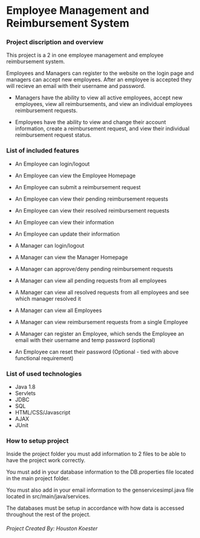 # Employee Management and Reimbursement System

### Project discription and overview

This project is a 2 in one employee management and employee reimbursement system. 

Employees and Managers can register to the website on the login page and managers can accept new employees. 
After an employee is accepted they will recieve an email with their username and password.

- Managers have the ability to view all active employees, accept new employees, view all reimbursements, and view an individual employees reimbursement requests.

- Employees have the ability to view and change their account information, create a reimbursement request, and view their individual reimbursement request status.

### List of included features
- An Employee can login/logout
- An Employee can view the Employee Homepage
- An Employee can submit a reimbursement request
- An Employee can view their pending reimbursement requests
- An Employee can view their resolved reimbursement requests
- An Employee can view their information
- An Employee can update their information

- A Manager can login/logout
- A Manager can view the Manager Homepage
- A Manager can approve/deny pending reimbursement requests
- A Manager can view all pending requests from all employees
- A Manager can view all resolved requests from all employees and see which manager resolved it
- A Manager can view all Employees
- A Manager can view reimbursement requests from a single Employee
- A Manager can register an Employee, which sends the Employee an email with their username and temp password (optional)
- An Employee can reset their password (Optional - tied with above functional requirement)


### List of used technologies
- Java 1.8
- Servlets
- JDBC
- SQL
- HTML/CSS/Javascript
- AJAX
- JUnit

### How to setup project
Inside the project folder you must add information to 2 files to be able to have the project work correctly. 

You must add in your database information to the DB.properties file located in the main project folder. 

You must also add in your email information to the genservicesimpl.java file located in src/main/java/services.

The databases must be setup in accordance with how data is accessed throughout the rest of the project.

###### Project Created By: Houston Koester
